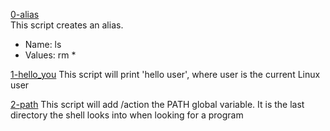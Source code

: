 [0-alias](./0-alias)  
This script creates an alias.  
- Name: ls
- Values: rm *

[1-hello_you](./1-hello_you)
This script will print 'hello user', where user is the current Linux user  

[2-path](./2-path)
This script will add /action the PATH global variable. It is the last directory the shell looks into when looking for a program  


